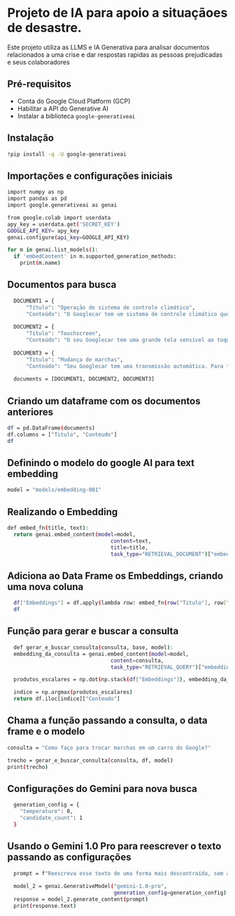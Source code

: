 # Projeto de IA para apoio a situaçãoes de desastre.

Este projeto utiliza as LLMS e IA Generativa para analisar documentos relacionados a uma crise e dar respostas rapidas as pessoas prejudicadas e seus colaboradores

## Pré-requisitos

* Conta do Google Cloud Platform (GCP)
* Habilitar a API do Generative AI
* Instalar a biblioteca `google-generativeai`

## Instalação

```bash
!pip install -q -U google-generativeai
```

## Importações e configurações iniciais

```bash
import numpy as np
import pandas as pd
import google.generativeai as genai

from google.colab import userdata
apy_key = userdata.get('SECRET_KEY')
GOOGLE_API_KEY= apy_key
genai.configure(api_key=GOOGLE_API_KEY)

for m in genai.list_models():
  if 'embedContent' in m.supported_generation_methods:
    print(m.name)
```
## Documentos para busca 
```bash
  DOCUMENT1 = {
      "Título": "Operação do sistema de controle climático",
      "Conteúdo": "O Googlecar tem um sistema de controle climático que permite ajustar a temperatura e o fluxo de ar no carro. Para operar o sistema de controle climático, use os botões e botões localizados no console central.  Temperatura: O botão de temperatura controla a temperatura dentro do carro. Gire o botão no sentido horário para aumentar a temperatura ou no sentido anti-horário para diminuir a temperatura. Fluxo de ar: O botão de fluxo de ar controla a quantidade de fluxo de ar dentro do carro. Gire o botão no sentido horário para aumentar o fluxo de ar ou no sentido anti-horário para diminuir o fluxo de ar. Velocidade do ventilador: O botão de velocidade do ventilador controla a velocidade do ventilador. Gire o botão no sentido horário para aumentar a velocidade do ventilador ou no sentido anti-horário para diminuir a velocidade do ventilador. Modo: O botão de modo permite que você selecione o modo desejado. Os modos disponíveis são: Auto: O carro ajustará automaticamente a temperatura e o fluxo de ar para manter um nível confortável. Cool (Frio): O carro soprará ar frio para dentro do carro. Heat: O carro soprará ar quente para dentro do carro. Defrost (Descongelamento): O carro soprará ar quente no para-brisa para descongelá-lo."}
  
  DOCUMENT2 = {
      "Título": "Touchscreen",
      "Conteúdo": "O seu Googlecar tem uma grande tela sensível ao toque que fornece acesso a uma variedade de recursos, incluindo navegação, entretenimento e controle climático. Para usar a tela sensível ao toque, basta tocar no ícone desejado.  Por exemplo, você pode tocar no ícone \"Navigation\" (Navegação) para obter direções para o seu destino ou tocar no ícone \"Music\" (Música) para reproduzir suas músicas favoritas."}
  
  DOCUMENT3 = {
      "Título": "Mudança de marchas",
      "Conteúdo": "Seu Googlecar tem uma transmissão automática. Para trocar as marchas, basta mover a alavanca de câmbio para a posição desejada.  Park (Estacionar): Essa posição é usada quando você está estacionado. As rodas são travadas e o carro não pode se mover. Marcha à ré: Essa posição é usada para dar ré. Neutro: Essa posição é usada quando você está parado em um semáforo ou no trânsito. O carro não está em marcha e não se moverá a menos que você pressione o pedal do acelerador. Drive (Dirigir): Essa posição é usada para dirigir para frente. Low: essa posição é usada para dirigir na neve ou em outras condições escorregadias."}
  
  documents = [DOCUMENT1, DOCUMENT2, DOCUMENT3]
```
## Criando um dataframe com os documentos anteriores
```bash
df = pd.DataFrame(documents)
df.columns = ["Titulo", "Conteudo"]
df
```
## Definindo o modelo do google AI para text embedding
```bash
model = "models/embedding-001"
```
## Realizando o Embedding
```bash
def embed_fn(title, text):
  return genai.embed_content(model=model,
                                 content=text,
                                 title=title,
                                 task_type="RETRIEVAL_DOCUMENT")["embedding"]
```
## Adiciona ao Data Frame os Embeddings, criando uma nova coluna 
```bash
  df["Embeddings"] = df.apply(lambda row: embed_fn(row["Titulo"], row["Conteudo"]), axis=1)
  df
```
## Função para gerar e buscar a consulta
```bash
  def gerar_e_buscar_consulta(consulta, base, model):
  embedding_da_consulta = genai.embed_content(model=model,
                                 content=consulta,
                                 task_type="RETRIEVAL_QUERY")["embedding"]

  produtos_escalares = np.dot(np.stack(df["Embeddings"]), embedding_da_consulta)

  indice = np.argmax(produtos_escalares)
  return df.iloc[indice]["Conteudo"]
```
## Chama a função passando a consulta, o data frame e o modelo
```bash
consulta = "Como faço para trocar marchas em um carro do Google?"

trecho = gerar_e_buscar_consulta(consulta, df, model)
print(trecho)
```
## Configurações do Gemini para nova busca
```bash
  generation_config = {
    "temperature": 0,
    "candidate_count": 1
  }
```
## Usando o Gemini 1.0 Pro para reescrever o texto passando as configurações 
```bash
  prompt = f"Reescreva esse texto de uma forma mais descontraída, sem adicionar informações que não façam parte do texto: {trecho}"
  
  model_2 = genai.GenerativeModel("gemini-1.0-pro",
                                  generation_config=generation_config)
  response = model_2.generate_content(prompt)
  print(response.text)

```

